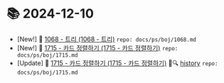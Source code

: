 # 📚 2024-12-10
- [New!] 📗 [1068 - 트리 (1068 - 트리)](https://til.qriosity.dev/featured/ps/boj/1068) `repo: docs/ps/boj/1068.md`
- [New!] 📗 [1715 - 카드 정렬하기 (1715 - 카드 정렬하기)](https://til.qriosity.dev/featured/ps/boj/1715) `repo: docs/ps/boj/1715.md`
- [Update] 📙 [1715 - 카드 정렬하기 (1715 - 카드 정렬하기)](https://til.qriosity.dev/featured/ps/boj/1715) 📃🔍 [history](https://github.com/Queue-ri/TIL/commits/main/docs/ps/boj/1715.md?since=2024-12-10T00:00:00Z&until=2024-12-10T23:59:59Z) `repo: docs/ps/boj/1715.md`
